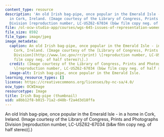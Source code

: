 ```yaml
---
content_type: resource
description: 'An old Irish bag-pipe, once popular in the Emerald Isle - in a home
  in Cork, Ireland. (Image courtesy of the Library of Congress, Prints and Photographs
  Division [reproduction number, LC-USZ62-67034 (b&w film copy neg. of half stereo)].) '
file: /ol-ocw-studio-app/courses/wgs-645-issues-of-representation-women-representation-and-music-in-selected-folk-traditions-of-the-british-isles-and-north-america-fall-2005/a8bb12f8b01571a2d48bf2a4d3d18ffa_wgs-645f05-th.jpg
file_size: 8592
file_type: image/jpeg
image_metadata:
  caption: An old Irish bag-pipe, once popular in the Emerald Isle - in a home in
    Cork, Ireland. (Image courtesy of the [Library of Congress, Prints and Photographs
    Division](http://www.loc.gov/rr/print) \[reproduction number, LC-USZ62-67034 (b&w
    film copy neg. of half stereo)\].)
  credit: (Image courtesy of the Library of Congress, Prints and Photographs Division
    \[reproduction number, LC-USZ62-67034 (b&w film copy neg. of half stereo)\].)
  image-alt: Irish bag-pipe, once popular in the Emerald Isle.
learning_resource_types: []
license: https://creativecommons.org/licenses/by-nc-sa/4.0/
ocw_type: OCWImage
resourcetype: Image
title: Irish Bag-pipe (thumbnail)
uid: a8bb12f8-b015-71a2-d48b-f2a4d3d18ffa
---
```

An old Irish bag-pipe, once popular in the Emerald Isle - in a home in Cork, Ireland. (Image courtesy of the Library of Congress, Prints and Photographs Division [reproduction number, LC-USZ62-67034 (b&w film copy neg. of half stereo)].) 